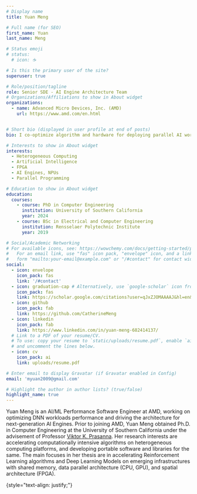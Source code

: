```yaml
---
# Display name
title: Yuan Meng

# Full name (for SEO)
first_name: Yuan
last_name: Meng

# Status emoji
# status:
  # icon: ☕️

# Is this the primary user of the site?
superuser: true

# Role/position/tagline
role: Senior SDE - AI Engine Architecture Team
# Organizations/Affiliations to show in About widget
organizations:
  - name: Advanced Micro Devices, Inc. (AMD)
    url: https://www.amd.com/en.html


# Short bio (displayed in user profile at end of posts)
bio: I co-optimize algorithm and hardware for deploying parallel AI workloads on heterogeneous platforms.

# Interests to show in About widget
interests:
  - Heterogeneous Computing
  - Artificial Intelligence
  - FPGA
  - AI Engines, NPUs
  - Parallel Programming

# Education to show in About widget
education:
  courses:
    - course: PhD in Computer Engineering
      institution: University of Southern California
      year: 2024
    - course: BSc in Electrical and Computer Engineering
      institution: Rensselaer Polytechnic Institute
      year: 2019

# Social/Academic Networking
# For available icons, see: https://wowchemy.com/docs/getting-started/page-builder/#icons
#   For an email link, use "fas" icon pack, "envelope" icon, and a link in the
#   form "mailto:your-email@example.com" or "/#contact" for contact widget.
social:
  - icon: envelope
    icon_pack: fas
    link: '/#contact'
  - icon: graduation-cap # Alternatively, use `google-scholar` icon from `ai` icon pack
    icon_pack: fas
    link: https://scholar.google.com/citations?user=qJxZJOMAAAAJ&hl=en&oi=ao
  - icon: github
    icon_pack: fab
    link: https://github.com/CatherineMeng
  - icon: linkedin
    icon_pack: fab
    link: https://www.linkedin.com/in/yuan-meng-682414137/
  # Link to a PDF of your resume/CV.
  # To use: copy your resume to `static/uploads/resume.pdf`, enable `ai` icons in `params.yaml`,
  # and uncomment the lines below.
  - icon: cv
    icon_pack: ai
    link: uploads/resume.pdf

# Enter email to display Gravatar (if Gravatar enabled in Config)
email: 'myuan2009@gmail.com'

# Highlight the author in author lists? (true/false)
highlight_name: true
---
```


Yuan Meng is an AI/ML Performance Software Engineer at AMD, working on optimizing DNN workloads performance and driving the architecture for next-generation AI Engines.
Prior to joining AMD, Yuan Meng obtained Ph.D. in Computer Engineering at the University of Southern California under the advisement of Professor [Viktor K. Prasanna](https://sites.usc.edu/prasanna/).
Her research interests are accelerating computationally intensive algorithms on heterogeneous computing platforms, and developing portable software and libraries for the same. The main focuses in her thesis are in accelerating Reinforcement Learning algorithms and Deep Learning Models on emerging infrastructures with shared memory, data parallel architecture (CPU, GPU), and spatial architecture (FPGA).

{style="text-align: justify;"}
